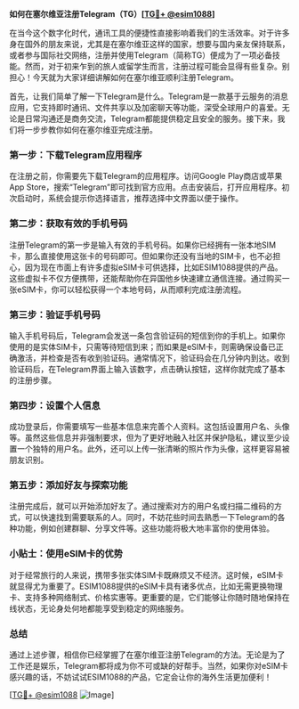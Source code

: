 **如何在塞尔维亚注册Telegram（TG）[[TG💪+ @esim1088](https://t.me/s/esim1088)]**

在当今这个数字化时代，通讯工具的便捷性直接影响着我们的生活效率。对于许多身在国外的朋友来说，尤其是在塞尔维亚这样的国家，想要与国内亲友保持联系，或者参与国际社交网络，注册并使用Telegram（简称TG）便成为了一项必备技能。然而，对于初来乍到的旅人或留学生而言，注册过程可能会显得有些复杂。别担心！今天就为大家详细讲解如何在塞尔维亚顺利注册Telegram。

首先，让我们简单了解一下Telegram是什么。Telegram是一款基于云服务的消息应用，它支持即时通讯、文件共享以及加密聊天等功能，深受全球用户的喜爱。无论是日常沟通还是商务交流，Telegram都能提供稳定且安全的服务。接下来，我们将一步步教你如何在塞尔维亚完成注册。

### 第一步：下载Telegram应用程序

在注册之前，你需要先下载Telegram的应用程序。访问Google Play商店或苹果App Store，搜索“Telegram”即可找到官方应用。点击安装后，打开应用程序。初次启动时，系统会提示你选择语言，推荐选择中文界面以便于操作。

### 第二步：获取有效的手机号码

注册Telegram的第一步是输入有效的手机号码。如果你已经拥有一张本地SIM卡，那么直接使用这张卡的号码即可。但如果你还没有当地的SIM卡，也不必担心，因为现在市面上有许多虚拟eSIM卡可供选择，比如ESIM1088提供的产品。这些虚拟卡不仅方便携带，还能帮助你在异国他乡快速建立通信连接。通过购买一张eSIM卡，你可以轻松获得一个本地号码，从而顺利完成注册流程。

### 第三步：验证手机号码

输入手机号码后，Telegram会发送一条包含验证码的短信到你的手机上。如果你使用的是实体SIM卡，只需等待短信到来；而如果是eSIM卡，则需确保设备已正确激活，并检查是否有收到验证码。通常情况下，验证码会在几分钟内到达。收到验证码后，在Telegram界面上输入该数字，点击确认按钮，这样你就完成了基本的注册步骤。

### 第四步：设置个人信息

成功登录后，你需要填写一些基本信息来完善个人资料。这包括设置用户名、头像等。虽然这些信息并非强制要求，但为了更好地融入社区并保护隐私，建议至少设置一个独特的用户名。此外，还可以上传一张清晰的照片作为头像，这样更容易被朋友识别。

### 第五步：添加好友与探索功能

注册完成后，就可以开始添加好友了。通过搜索对方的用户名或扫描二维码的方式，可以快速找到需要联系的人。同时，不妨花些时间去熟悉一下Telegram的各种功能，例如创建群聊、分享文件等。这些功能将极大地丰富你的使用体验。

### 小贴士：使用eSIM卡的优势

对于经常旅行的人来说，携带多张实体SIM卡既麻烦又不经济。这时候，eSIM卡就显得尤为重要了。ESIM1088提供的eSIM卡具有诸多优点，比如无需更换物理卡、支持多种网络制式、价格实惠等。更重要的是，它们能够让你随时随地保持在线状态，无论身处何地都能享受到稳定的网络服务。

### 总结

通过上述步骤，相信你已经掌握了在塞尔维亚注册Telegram的方法。无论是为了工作还是娱乐，Telegram都将成为你不可或缺的好帮手。当然，如果你对eSIM卡感兴趣的话，不妨试试ESIM1088的产品，它定会让你的海外生活更加便利！

[[TG💪+ @esim1088](https://t.me/s/esim1088) ![Image](https://i.postimg.cc/4NQfJmqS/Snipaste-2025-05-13-00-14-12.png)]